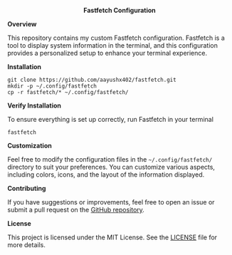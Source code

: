 <p align="center"> <strong> Fastfetch Configuration </strong></p>

<strong> Overview </strong>

This repository contains my custom Fastfetch configuration. Fastfetch is a tool to display system information in the terminal, and this configuration provides a personalized setup to enhance your terminal experience.

<p> <strong> Installation </strong> </p>

```shell
git clone https://github.com/aayushx402/fastfetch.git
mkdir -p ~/.config/fastfetch
cp -r fastfetch/* ~/.config/fastfetch/
```

<p> <strong> Verify Installation </strong> </p>
To ensure everything is set up correctly, run Fastfetch in your terminal

```shell
fastfetch
```
<p> <strong> Customization </strong> </p>

Feel free to modify the configuration files in the `~/.config/fastfetch/` directory to suit your preferences. You can customize various aspects, including colors, icons, and the layout of the information displayed.

<p> <strong>  Contributing </strong> </p>

If you have suggestions or improvements, feel free to open an issue or submit a pull request on the [GitHub repository](https://github.com/aayushx402/fastfetch/).

<p> <strong> License </strong> </p>

This project is licensed under the MIT License. See the [LICENSE](LICENSE) file for more details.
